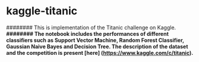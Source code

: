 # kaggle-titanic
######## This is implementation of the Titanic challenge on Kaggle. <br> <b>
######## The notebook includes the performances of different classifiers such as Support Vector Machine, Random Forest Classifier, Gaussian Naive Bayes and Decision Tree.
The description of the dataset and the competition is present [here] (https://www.kaggle.com/c/titanic).
